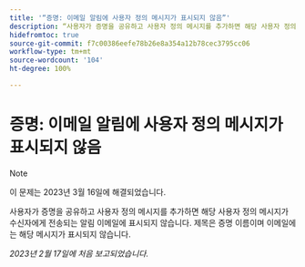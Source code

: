 ```yaml
---
title: '“증명: 이메일 알림에 사용자 정의 메시지가 표시되지 않음”'
description: “사용자가 증명을 공유하고 사용자 정의 메시지를 추가하면 해당 사용자 정의 메시지가 수신자에게 전송되는 알림 이메일에 표시되지 않습니다. 제목은 증명 이름이며 이메일에는 해당 메시지가 표시되지 않습니다.”
hidefromtoc: true
source-git-commit: f7c00386eefe78b26e8a354a12b78cec3795cc06
workflow-type: tm+mt
source-wordcount: '104'
ht-degree: 100%

---
```



# 증명: 이메일 알림에 사용자 정의 메시지가 표시되지 않음

>[!NOTE]
>
>이 문제는 2023년 3월 16일에 해결되었습니다.

사용자가 증명을 공유하고 사용자 정의 메시지를 추가하면 해당 사용자 정의 메시지가 수신자에게 전송되는 알림 이메일에 표시되지 않습니다. 제목은 증명 이름이며 이메일에는 해당 메시지가 표시되지 않습니다.

_2023년 2월 17일에 처음 보고되었습니다._

